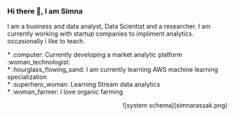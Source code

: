 ### Hi there 👋, I am Simna 
I am a business and data analyst, Data Scientist and a researcher. 
I am currently working with startup companies to impliment analytics. 
occasionally i like to teach. 

<!--
**simnarassak/SimnaRassak** is a ✨ _special_ ✨ repository because its `README.md` (this file) appears on your GitHub profile.


-->
<p align="left">
           * :computer: Currently developing a market analytic platform :woman_technologist:<br/>
           * :hourglass_flowing_sand: I am currently learning AWS machine learning specialization<br/>
           * :superhero_woman: Learning Stream data analytics<br/>
           * :woman_farmer: I love organic farming<br/>
  </p>
  <p align="right">
  ![system schema](simnarassak.png)
  </p>
          
       
  

